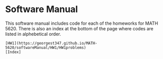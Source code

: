 # Software Manual
This software manual includes code for each of the homeworks for MATH 5620. There is also an index at the bottom
of the page where codes are listed in alphebetical order.


    [HW1](https://georgest347.github.io/MATH-5620/softwareManual/HW1/HW1problems)
    [Index]

